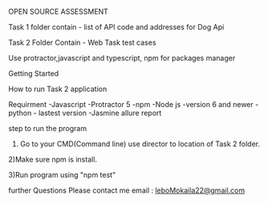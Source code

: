 OPEN SOURCE ASSESSMENT

Task 1 folder 
contain - list of API code and addresses for Dog Api

Task 2 Folder
Contain - Web Task test cases

Use protractor,javascript and typescript, npm for packages manager

Getting Started

How to run Task 2 application

Requirment
-Javascript
-Protractor 5
-npm
-Node js -version 6 and newer
-python - lastest version
-Jasmine allure report


step to run the program


1) Go to your CMD(Command line) use director to location of Task 2 folder.
	
2)Make sure npm is install.
	
3)Run program using "npm test"


further Questions
Please contact me email : leboMokaila22@gmail.com
